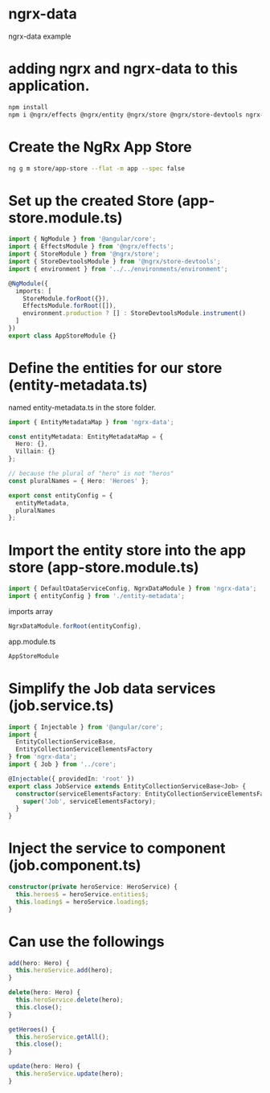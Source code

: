 # ngrx-data
ngrx-data example

# adding ngrx and ngrx-data to this application.
```bash
npm install
npm i @ngrx/effects @ngrx/entity @ngrx/store @ngrx/store-devtools ngrx-data --save
```

# Create the NgRx App Store
```bash
ng g m store/app-store --flat -m app --spec false
```

# Set up the created Store (app-store.module.ts)
```typescript
import { NgModule } from '@angular/core';
import { EffectsModule } from '@ngrx/effects';
import { StoreModule } from '@ngrx/store';
import { StoreDevtoolsModule } from '@ngrx/store-devtools';
import { environment } from '../../environments/environment';

@NgModule({
  imports: [
    StoreModule.forRoot({}),
    EffectsModule.forRoot([]),
    environment.production ? [] : StoreDevtoolsModule.instrument()
  ]
})
export class AppStoreModule {}
```

# Define the entities for our store (entity-metadata.ts)
named entity-metadata.ts in the store folder.
```typescript
import { EntityMetadataMap } from 'ngrx-data';

const entityMetadata: EntityMetadataMap = {
  Hero: {},
  Villain: {}
};

// because the plural of "hero" is not "heros"
const pluralNames = { Hero: 'Heroes' };

export const entityConfig = {
  entityMetadata,
  pluralNames
};
```

# Import the entity store into the app store (app-store.module.ts)
```typescript
import { DefaultDataServiceConfig, NgrxDataModule } from 'ngrx-data';
import { entityConfig } from './entity-metadata';
```
imports array
```typescript
NgrxDataModule.forRoot(entityConfig),
```
app.module.ts
```typescript
AppStoreModule
```


# Simplify the Job data services (job.service.ts)
```typescript
import { Injectable } from '@angular/core';
import {
  EntityCollectionServiceBase,
  EntityCollectionServiceElementsFactory
} from 'ngrx-data';
import { Job } from '../core';

@Injectable({ providedIn: 'root' })
export class JobService extends EntityCollectionServiceBase<Job> {
  constructor(serviceElementsFactory: EntityCollectionServiceElementsFactory) {
    super('Job', serviceElementsFactory);
  }
}
```


# Inject the service to component (job.component.ts)
```typescript
constructor(private heroService: HeroService) {
  this.heroes$ = heroService.entities$;
  this.loading$ = heroService.loading$;
}
```

# Can use the followings
```typescript
add(hero: Hero) {
  this.heroService.add(hero);
}

delete(hero: Hero) {
  this.heroService.delete(hero);
  this.close();
}

getHeroes() {
  this.heroService.getAll();
  this.close();
}

update(hero: Hero) {
  this.heroService.update(hero);
}
```
































